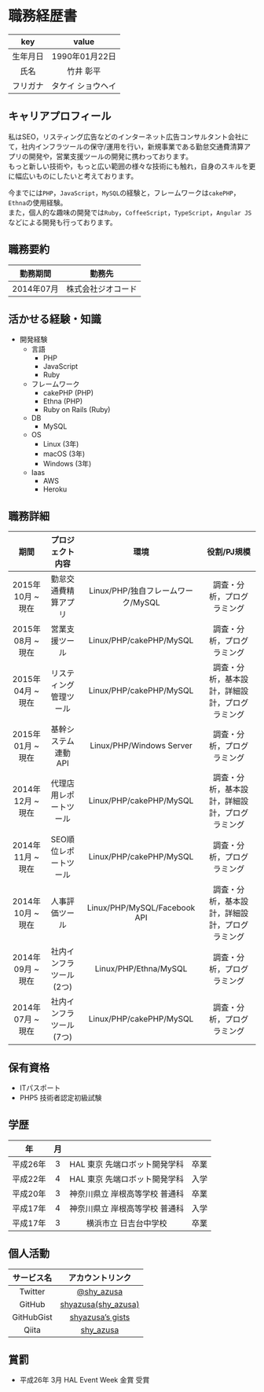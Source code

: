 # 職務経歴書

|key|value|
|:---:|:---:|
|生年月日|1990年01月22日|
|氏名|竹井 彰平|
|フリガナ|タケイ ショウヘイ|

## キャリアプロフィール

私はSEO，リスティング広告などのインターネット広告コンサルタント会社にて，社内インフラツールの保守/運用を行い，新規事業である勤怠交通費清算アプリの開発や，営業支援ツールの開発に携わっております。  
もっと新しい技術や，もっと広い範囲の様々な技術にも触れ，自身のスキルを更に幅広いものにしたいと考えております。

今までには`PHP`，`JavaScript`，`MySQL`の経験と，フレームワークは`cakePHP`，`Ethna`の使用経験。  
また，個人的な趣味の開発では`Ruby`，`CoffeeScript`，`TypeScript`，`Angular JS`などによる開発も行っております。

## 職務要約

|勤務期間|勤務先|
|:---:|:-----:|
|2014年07月|株式会社ジオコード|

## 活かせる経験・知識

- 開発経験
  - 言語
    - PHP
    - JavaScript
    - Ruby
  - フレームワーク
    - cakePHP (PHP)
    - Ethna (PHP)
    - Ruby on Rails (Ruby)
  - DB
    - MySQL
  - OS
    - Linux (3年)
    - macOS (3年)
    - Windows (3年)
  - Iaas
    - AWS
    - Heroku

## 職務詳細

|期間|プロジェクト内容|環境|役割/PJ規模|
|:---:|:---:|:---:|:---:|
|2015年10月 ~ 現在|勤怠交通費精算アプリ|Linux/PHP/独自フレームワーク/MySQL|調査・分析，プログラミング|
|2015年08月 ~ 現在|営業支援ツール|Linux/PHP/cakePHP/MySQL|調査・分析，プログラミング|
|2015年04月 ~ 現在|リスティング管理ツール|Linux/PHP/cakePHP/MySQL|調査・分析，基本設計，詳細設計，プログラミング|
|2015年01月 ~ 現在|基幹システム連動API|Linux/PHP/Windows Server|調査・分析，プログラミング|
|2014年12月 ~ 現在|代理店用レポートツール|Linux/PHP/cakePHP/MySQL|調査・分析，基本設計，詳細設計，プログラミング|
|2014年11月 ~ 現在|SEO順位レポートツール|Linux/PHP/cakePHP/MySQL|調査・分析，プログラミング|
|2014年10月 ~ 現在|人事評価ツール|Linux/PHP/MySQL/Facebook API|調査・分析，基本設計，詳細設計，プログラミング|
|2014年09月 ~ 現在|社内インフラツール(2つ)|Linux/PHP/Ethna/MySQL|調査・分析，プログラミング|
|2014年07月 ~ 現在|社内インフラツール(7つ)|Linux/PHP/cakePHP/MySQL|調査・分析，プログラミング|

## 保有資格

- ITパスポート
- PHP5 技術者認定初級試験

## 学歴

|年|月|||
|:---:|:---:|:---:|:---:|
|平成26年|3|HAL 東京 先端ロボット開発学科|卒業|
|平成22年|4|HAL 東京 先端ロボット開発学科|入学|
|平成20年|3|神奈川県立 岸根高等学校 普通科|卒業|
|平成17年|4|神奈川県立 岸根高等学校 普通科|入学|
|平成17年|3|横浜市立 日吉台中学校|卒業|

## 個人活動

|サービス名|アカウントリンク|
|:---:|:---:|
|Twitter|[@shy_azusa](https://twitter.com/shy_azusa)|
|GitHub|[shyazusa(shy_azusa)](https://github.com/shyazusa)|
|GitHubGist|[shyazusa’s gists](https://gist.github.com/shyazusa)|
|Qiita|[shy_azusa](http://qiita.com/shy_azusa)|

## 賞罰

- 平成26年 3月 HAL Event Week 金賞 受賞
